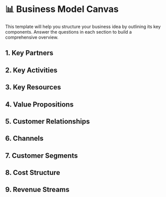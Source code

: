 # 📊 Business Model Canvas
This template will help you structure your business idea by outlining its key components. Answer the questions in each section to build a comprehensive overview.

## 1. Key Partners
<!-- Who are our key partners/suppliers?
What key resources do we acquire from partners?
What key activities do partners perform?
Examples: Strategic alliances, joint ventures, buyers, suppliers, non-competitors. -->

## 2. Key Activities
<!-- What key activities do our value propositions require?
What are our most important activities in distribution channels, customer relationships, and revenue streams?
Examples: Production, problem-solving, platform/network management, marketing, sales. -->

## 3. Key Resources
<!-- What key resources do our value propositions require?
What resources are essential for our distribution channels, customer relationships, and revenue streams?
Examples: Physical (facilities, vehicles), intellectual (patents, brand), human (employees), financial (cash, lines of credit). -->

## 4. Value Propositions
<!-- What value do we deliver to the customer?
Which customer problems are we helping to solve?
What bundles of products and services are we offering to each customer segment?
What needs are we satisfying?
Examples: Newness, performance, customization, design, brand/status, price, cost reduction, risk reduction, accessibility, convenience/usability. -->

## 5. Customer Relationships
<!-- What type of relationship does each of our customer segments expect us to establish and maintain with them?
How costly are they?
How are they integrated with the rest of our business model?
Examples: Personal assistance, dedicated personal assistance, self-service, automated services, communities, co-creation. -->

## 6. Channels
<!-- Through which channels do our customer segments want to be reached?
How are our channels integrated?
Which ones work best? Which ones are most cost-efficient?
How are we integrating them with customer routines?
Examples: Sales force, web sales, partner stores, own stores, wholesale. -->

## 7. Customer Segments
<!-- For whom are we creating value?
Who are our most important customers?
What are their characteristics (demographics, needs, behaviors)?
Examples: Mass market, niche market, segmented, diversified, multi-sided platforms. -->

## 8. Cost Structure
<!-- What are the most important costs inherent in our business model?
Which key resources are most expensive? Which key activities are most expensive?
Examples: Fixed costs (salaries, rent), variable costs (production, marketing), economies of scale, economies of scope. -->

## 9. Revenue Streams
<!-- For what value are our customers really willing to pay?
What do they currently pay? How are they currently paying?
How would they prefer to pay?
How much does each revenue stream contribute to overall revenues?
Examples: Asset sale, usage fee, subscription fees, lending/renting/leasing, licensing, brokerage fees, advertising. -->
